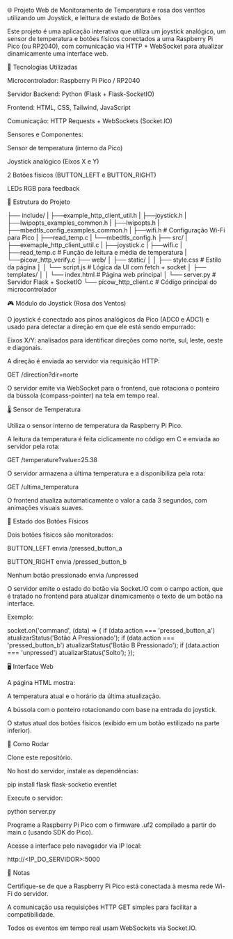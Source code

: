 🌐 Projeto Web de Monitoramento de Temperatura e rosa dos venttos utilizando um Joystick, e leittura de estado de Botões

Este projeto é uma aplicação interativa que utiliza um joystick analógico, um sensor de temperatura e botões físicos conectados a uma Raspberry Pi Pico (ou RP2040), com comunicação via HTTP + WebSocket para atualizar dinamicamente uma interface web.

🔧 Tecnologias Utilizadas

Microcontrolador: Raspberry Pi Pico / RP2040

Servidor Backend: Python (Flask + Flask-SocketIO)

Frontend: HTML, CSS, Tailwind, JavaScript

Comunicação: HTTP Requests + WebSockets (Socket.IO)

Sensores e Componentes:

Sensor de temperatura (interno da Pico)

Joystick analógico (Eixos X e Y)

2 Botões físicos (BUTTON_LEFT e BUTTON_RIGHT)

LEDs RGB para feedback

📆 Estrutura do Projeto

├── include/
|    ├──example_http_client_util.h
|    ├──joystick.h
|    ├──lwipopts_examples_common.h
|    ├──lwipopts.h
|    ├──mbedtls_config_examples_common.h
|    ├──wifi.h # Configuração Wi-Fi para Pico
|    ├──read_temp.c
|    └──mbedtls_config.h
├── src/
|    ├──exemaple_http_client_uttil.c
|    ├──joystick.c
|    ├──wifi.c
|    ├──read_temp.c # Função de leitura e média de temperatura
|    └──picow_http_verify.c
├── web/
│   ├── static/
│   │   ├── style.css         # Estilo da página
│   │   └── script.js         # Lógica da UI com fetch + socket
│   ├── templates/
│   │   └── index.html        # Página web principal
│   └── server.py             # Servidor Flask + SocketIO
└── picow_http_client.c       # Código principal do microcontrolador

🎮 Módulo do Joystick (Rosa dos Ventos)

O joystick é conectado aos pinos analógicos da Pico (ADC0 e ADC1) e usado para detectar a direção em que ele está sendo empurrado:

Eixos X/Y: analisados para identificar direções como norte, sul, leste, oeste e diagonais.

A direção é enviada ao servidor via requisição HTTP:

GET /direction?dir=norte

O servidor emite via WebSocket para o frontend, que rotaciona o ponteiro da bússola (compass-pointer) na tela em tempo real.

🌡️ Sensor de Temperatura

Utiliza o sensor interno de temperatura da Raspberry Pi Pico.

A leitura da temperatura é feita ciclicamente no código em C e enviada ao servidor pela rota:

GET /temperature?value=25.38

O servidor armazena a última temperatura e a disponibiliza pela rota:

GET /ultima_temperatura

O frontend atualiza automaticamente o valor a cada 3 segundos, com animações visuais suaves.

🔘 Estado dos Botões Físicos

Dois botões físicos são monitorados:

BUTTON_LEFT envia /pressed_button_a

BUTTON_RIGHT envia /pressed_button_b

Nenhum botão pressionado envia /unpressed

O servidor emite o estado do botão via Socket.IO com o campo action, que é tratado no frontend para atualizar dinamicamente o texto de um botão na interface.

Exemplo:

socket.on('command', (data) => {
  if (data.action === 'pressed_button_a') atualizarStatus('Botão A Pressionado');
  if (data.action === 'pressed_button_b') atualizarStatus('Botão B Pressionado');
  if (data.action === 'unpressed') atualizarStatus('Solto');
});

🖥️ Interface Web

A página HTML mostra:

A temperatura atual e o horário da última atualização.

A bússola com o ponteiro rotacionando com base na entrada do joystick.

O status atual dos botões físicos (exibido em um botão estilizado na parte inferior).

🚀 Como Rodar

Clone este repositório.

No host do servidor, instale as dependências:

pip install flask flask-socketio eventlet

Execute o servidor:

python server.py

Programe a Raspberry Pi Pico com o firmware .uf2 compilado a partir do main.c (usando SDK do Pico).

Acesse a interface pelo navegador via IP local:

http://<IP_DO_SERVIDOR>:5000

📌 Notas

Certifique-se de que a Raspberry Pi Pico está conectada à mesma rede Wi-Fi do servidor.

A comunicação usa requisições HTTP GET simples para facilitar a compatibilidade.

Todos os eventos em tempo real usam WebSockets via Socket.IO.
